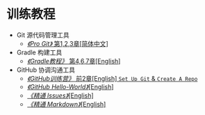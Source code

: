 # 训练教程

+ Git 源代码管理工具
    + [*《Pro Git》* 第1,2,3章[简体中文]](http://git-scm.com/book/zh/v2)
+ Gradle 构建工具
    + [*《Gradle教程》* 第4,6,7章[English]](https://docs.gradle.org/current/userguide/tutorials.html)
+ GitHub 协调沟通工具
    + [*《GitHub训练营》* 前2章[English] `Set Up Git` & `Create A Repo`](https://help.github.com/categories/bootcamp)
    + [*《GitHub Hello-World》*[English]](https://guides.github.com/activities/hello-world)
    + [*《精通 Issues》*[English]](https://guides.github.com/features/issues)
    + [*《精通 Markdown》*[English]](https://guides.github.com/features/mastering-markdown)

